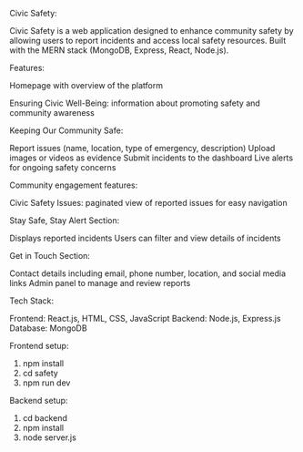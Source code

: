 Civic Safety:

Civic Safety is a web application designed to enhance community safety by allowing users to report incidents and access local safety resources. Built with the MERN stack (MongoDB, Express, React, Node.js).

Features:

Homepage with overview of the platform

Ensuring Civic Well-Being: information about promoting safety and community awareness

Keeping Our Community Safe:

Report issues (name, location, type of emergency, description)
Upload images or videos as evidence
Submit incidents to the dashboard
Live alerts for ongoing safety concerns

Community engagement features:

Civic Safety Issues: paginated view of reported issues for easy navigation

Stay Safe, Stay Alert Section:

Displays reported incidents
Users can filter and view details of incidents

Get in Touch Section:

Contact details including email, phone number, location, and social media links
Admin panel to manage and review reports

Tech Stack:

Frontend: React.js, HTML, CSS, JavaScript
Backend: Node.js, Express.js
Database: MongoDB

Frontend setup:

1. npm install
2. cd safety
3. npm run dev 

Backend setup:

1. cd backend 
2. npm install
3. node server.js
